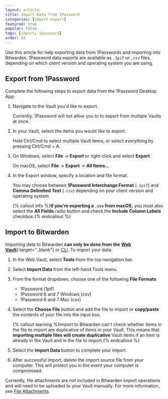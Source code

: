 ```yaml
---
layout: article
title: Import Data from 1Password
categories: [import-export]
featured: true
popular: false
tags: [import, 1password]
order: 03
---
```


Use this article for help exporting data from 1Passwords and importing into Bitwarden. 1Password data exports are available as `.1pif` or `.csv` files, depending on which client version and operating system you are using.

## Export from 1Password

Complete the following steps to export data from the 1Password Desktop App:

1. Navigate to the Vault you'd like to export.

   Currently, 1Password will not allow you to to export from multiple Vaults at once.
2. In your Vault, select the items you would like to export.

   Hold Ctrl/Cmd to select multiple Vault items, or select everything by pressing Ctrl/Cmd + A.
3. On Windows, select **File** &rarr; **Export** or right-click and select **Export**.

   On macOS, select **File** &rarr; **Export** &rarr; **All Items..**.
4. In the Export window, specify a location and file format.

   You may choose between **1Password Interchange Format** (`.1pif`) and **Comma Delimited Text** (`.csv`) depending on your client version and operating system.

   {% callout info %}**If you're exporting a `.csv` from macOS,** you must also select the **All Fields** radio button and check the **Include Column Labels** checkbox.{% endcallout %}

## Import to Bitwarden

Importing data to Bitwarden **can only be done from the** [**Web Vault**](https://vault.bitwarden.com){:target="\_blank"} or [CLI]({{site.baseurl}}/article/cli/#import). To import your data:

1. In the Web Vault, select **Tools** from the top navigation bar.
2. Select **Import Data** from the left-hand Tools menu.
3. From the format dropdown, choose one of the following **File Formats**:

   - 1Password (1pif)
   - 1Password 6 and 7 Windows (csv)
   - 1Password 6 and 7 Mac (csv)
5. Select the **Choose File** button and add the file to import or **copy/paste** the contents of your file into the input box.

   {% callout warning %}Import to Bitwarden can't check whether items in the file to import are duplicative of items in your Vault. This means that **importing multiple files will create duplicative** Vault items if an item is already in the Vault and in the file to import.{% endcallout %}
6. Select the **Import Data** button to complete your import.
7. After successful import, delete the import source file from your computer. This will protect you in the event your computer is compromised.

Currently, file attachments are not included in Bitwarden import operations and will need to be uploaded to your Vault manually. For more information, see [File Attachments]({{site.baseurl}}/article/attachments/#attach-a-file).
